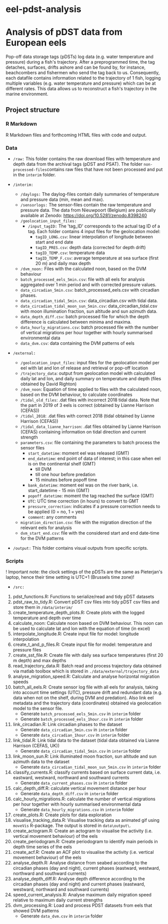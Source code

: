 # eel-pdst-analysis
# Analysis of pDST data from European eels
Pop-off data storage tags (pDSTs) log data (e.g. water temperature and pressure) during a fish's trajectory. After a preprogrammed time, the tag detaches, surfaces, drifts ashore and can be found by, for instance, beachcombers and fishermen who send the tag back to us. Consequently, each datafile contains information related to the trajectory of 1 fish, logging multiple variables (e.g. water temperature and pressure) which can be at different rates. This data allows us to reconstruct a fish's trajectory in the marine environment.

## Project structure



### R Markdown

R Markdown files and forthcoming HTML files with code and output.


### Data

* `/raw:`
	This folder contains the raw download files with temperature and depth data from the archival tags (pDST and PSAT).
	The folder `non-processed-files`contains raw files that have not been processed and put in the `interim` folder.

* `/interim:`
	+ `/daylogs:` The daylog-files contain daily summaries of temperature and pressure data (min, mean and max). 
	+ `/sensorlogs:` The sensor-files contain the raw temperature and pressure data. The data from Nieuwpoort (Belgium) are publically available at Zenodo: https://doi.org/10.5281/zenodo.8398240
	+ `/geolocation_input_files:` 
		+ `/input_tagID:` The 'tag_ID' corresponds to the actual tag ID of a tag. Each folder contains 4 input files for the geolocation model:
			+ `tagID_LONG.csv`: linear interpolation of longitude between start and end date
			+ `tagID_PRES.csv`: depth data (corrected for depth drift)
			+ `tagID_TEMP.csv`: temperature data
			+ `tagID_TEMP_F.csv`: average temperature at sea surface (first 20 m) and daily max depth
	+ `/dvm_noon:` Files with the calculated noon, based on the DVM behaviour
	+ `batch_processed_eels_5min.csv`: file with all eels for analysis aggregated over 1 min period and with corrected pressure values.
	+ `data_circadian_5min.csv`: batch_processed_eels.csv with circadian phases.
	+ `data_circadian_tidal_5min.csv`: data_circadian.csv with tidal data.
	+ `data_circadian_tidal_moon_sun_5min.csv`: data_circadian_tidal.csv with moon illumination fraction, sun altitude and sun azimuth data.
	+ `data_depth_diff.csv`: batch processed file for which the depth difference is calculated between minima and maxima.
	+ `data_hourly_migrations.csv`: batch processed file with the number of vertical migrations per hour together with hourly summarised environmental data
	+ `data_dvm.csv`: data containing the DVM patterns of eels

* `/external:`
	+ `/geolocation_input_files`: input files for the geolocation model per eel with lat and lon of release and retrieval or pop-off location
	+ `/trajectory_data`: output from geolocation model with calculated daily lat and lon, and daily summary on temperature and depth (files obtained by David Righton)
	+ `/dvm_noon`: Equation of time applied to files with the calculated noon, based on the DVM behaviour, to calculate coordinates
	+ `/tidal_old_files`: .dat files with incorrect 2018 tidal data. Note that the part in 2019 of 3 eels is correct (obtained by Lianne Harrison (CEFAS))
	+ `/tidal_2018`: .dat files with correct 2018 (tidal obtained by Lianne Harrison (CEFAS))
	+ `/tidal_data_lianne_harrison`: .dat files obtained by Lianne Harrison (CEFAS) containing information on tidal direction and current strength
	+ `parameters.csv`: file containing the parameters to batch process the sensor files
		+ `start_datetime`: moment eel was released (GMT)
		+ `end_datetime`: end point of data of interest; in this case when eel is on the continental shelf (GMT)
			- till DVM
			- till one hour before predation
			- 15 minutes before popoff time
		+ `bank_datetime`: moment eel was on the river bank, i.e. start_datetime - 15 min (GMT)
		+ `popoff_datetime`: moment the tag reached the surface (GMT)
		+ `UTC`: UTC time correction (in hours) to convert to GMT 
		+ `pressure_correction`: indicates if a pressure correction needs to be applied (0 =  no, 1 = yes)
		+ `comment`: any comments
	+ `migration_direction.csv`: file with the migration direction of the relevant eels for analysis
	+ `dvm_start_end.csv`: file with the considered start and end date-time for the DVM patterns

* `/output:` This folder contains visual outputs from specific scripts.


### Scripts

! Important note: the clock settings of the pDSTs are the same as Pieterjan's laptop, hence their time setting is UTC+1 (Brussels time zone)!

* `/src:`

1. pdst_functions.R: Functions to serialize/read and tidy pDST datasets
2. pdst_raw_to_tidy.R: Convert pDST csv files into tidy pDST csv files and store them in `/data/interim/`
3. create_temperature_depth_plots.R: Create plots with the logged temperature and depth over time
4. calculate_noon: Calculate noon based on DVM behaviour. This noon can be used to calculate lat and lon with the equation of time (in excel)
5. interpolate_longitude.R: Create input file for model: longitude interpolation
6. create_t_and_p_files.R: Create input file for model: temperature and pressure files
7. create_sst_file.R: Create file with daily sea surface temperatures (first 20 m depth) and max depths
8. read_trajectory_data.R: Batch read and process trajectory data obtained via matlab toolbox which is stored in `./data/external/trajectory_data`
9. analyse_migration_speed.R: Calculate and analyse horizontal migration speeds
10. batch_all_eels.R: Create sensor log file with all eels for analysis, taking into account time settings (UTC), pressure drift and redundant data (e.g. data when not on the shelf, during DVM and predation). Also link eel metadata and the trajectory data (coordinates) obtained via geolocation model to the sensor file.
	+ Generate `batch_processed_eels_5min.csv` in `interim` folder
	+ Generate `batch_processed_eels_1hour.csv` in `interim` folder
11. link_circadian.R: Link circadian phases to the dataset
	+ Generate `data_circadian_5min.csv` in `interim` folder
	+ Generate `data_circadian_1hour.csv` in `interim` folder
12. link_tidal.R: Link tidal data to the dataset (tidal data obtained via Lianne Harrison (CEFAS, UK))
	+ Generate `data_circadian_tidal_5min.csv` in `interim` folder
13. link_moon_sun.R: Link illuminated moon fraction, sun altitude and sun azimuth data to the dataset
	+ Generate `data_circadian_tidal_moon_sun_5min.csv` in `interim` folder
14. classify_currents.R: classify currents based on surface current data, i.e. eastward, westward, northward and southward currents
	+ Generate `data_current_phases.csv` in `interim` folder
15. calc_depth_diff.R: calculate vertical movement distance per hour
	+ Generate `data_depth_diff.csv` in `interim` folder
16. calc_hourly_migrations.R: calculate the number of vertical migrations per hour together with hourly summarised environmental data
	+ Generate `data_hourly_migrations.csv` in `interim` folder
17. create_plots.R: Create plots for data exploration
18. visualise_tracking_data.R: Visualise tracking data as animated gif using `moveVis` R-package. The output is stored in `data\output\`.
19. create_actogram.R: Create an actogram to visualise the activity (i.e. vertical movement behaviour) of the eels
20. create_periodogram.R: Create periodogram to identify main periods in depth time series of the eels
21. create_acf.R: Create an ACF plot to visualise the activity (i.e. vertical movement behaviour) of the eels
22. analyse_depth.R: Analyse distance from seabed according to the circadian phases (day and night), current phases (eastward, westward, northward and southward currents)
23. analyse_depth_diff.R: Analyse depth difference according to the circadian phases (day and night) and current phases (eastward, westward, northward and southward currents)
24. speed_current_analysis.R: Analyse maximum daily migration speed relative to maximum daily current strengths
25. dvm_processing.R: Load and process PDST datasets from eels that showed DVM patterns
	+ Generate `data_dvm.csv` in `interim` folder







